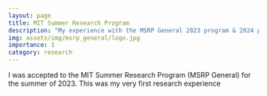 ```yaml
---
layout: page
title: MIT Summer Research Program
description: "My experience with the MSRP General 2023 program & 2024 programs"
img: assets/img/msrp_general/logo.jpg
importance: 1
category: research
---
```


I was accepted to the MIT Summer Research Program (MSRP General) for the summer of 2023.
This was my very first research experience

<br>
